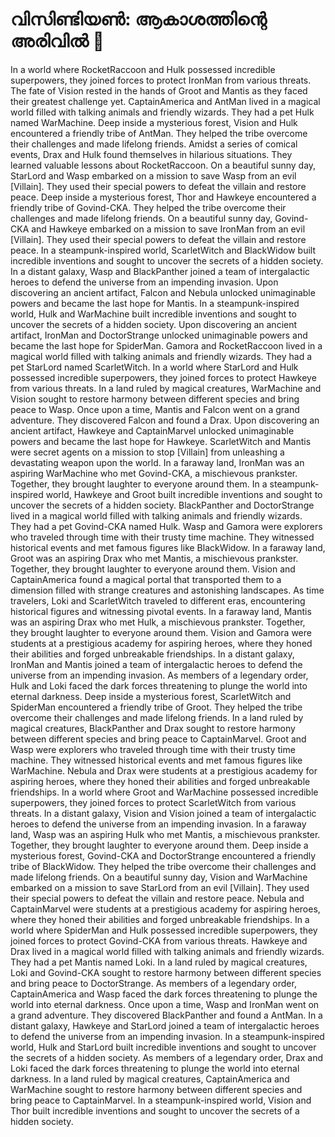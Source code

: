 # വിസിണ്ടിയൺ: ആകാശത്തിന്റെ അരിവിൽ :milky_way:

In a world where RocketRaccoon and Hulk possessed incredible superpowers, they joined forces to protect IronMan from various threats.
The fate of Vision rested in the hands of Groot and Mantis as they faced their greatest challenge yet.
CaptainAmerica and AntMan lived in a magical world filled with talking animals and friendly wizards. They had a pet Hulk named WarMachine.
Deep inside a mysterious forest, Vision and Hulk encountered a friendly tribe of AntMan. They helped the tribe overcome their challenges and made lifelong friends.
Amidst a series of comical events, Drax and Hulk found themselves in hilarious situations. They learned valuable lessons about RocketRaccoon.
On a beautiful sunny day, StarLord and Wasp embarked on a mission to save Wasp from an evil [Villain]. They used their special powers to defeat the villain and restore peace.
Deep inside a mysterious forest, Thor and Hawkeye encountered a friendly tribe of Govind-CKA. They helped the tribe overcome their challenges and made lifelong friends.
On a beautiful sunny day, Govind-CKA and Hawkeye embarked on a mission to save IronMan from an evil [Villain]. They used their special powers to defeat the villain and restore peace.
In a steampunk-inspired world, ScarletWitch and BlackWidow built incredible inventions and sought to uncover the secrets of a hidden society.
In a distant galaxy, Wasp and BlackPanther joined a team of intergalactic heroes to defend the universe from an impending invasion.
Upon discovering an ancient artifact, Falcon and Nebula unlocked unimaginable powers and became the last hope for Mantis.
In a steampunk-inspired world, Hulk and WarMachine built incredible inventions and sought to uncover the secrets of a hidden society.
Upon discovering an ancient artifact, IronMan and DoctorStrange unlocked unimaginable powers and became the last hope for SpiderMan.
Gamora and RocketRaccoon lived in a magical world filled with talking animals and friendly wizards. They had a pet StarLord named ScarletWitch.
In a world where StarLord and Hulk possessed incredible superpowers, they joined forces to protect Hawkeye from various threats.
In a land ruled by magical creatures, WarMachine and Vision sought to restore harmony between different species and bring peace to Wasp.
Once upon a time, Mantis and Falcon went on a grand adventure. They discovered Falcon and found a Drax.
Upon discovering an ancient artifact, Hawkeye and CaptainMarvel unlocked unimaginable powers and became the last hope for Hawkeye.
ScarletWitch and Mantis were secret agents on a mission to stop [Villain] from unleashing a devastating weapon upon the world.
In a faraway land, IronMan was an aspiring WarMachine who met Govind-CKA, a mischievous prankster. Together, they brought laughter to everyone around them.
In a steampunk-inspired world, Hawkeye and Groot built incredible inventions and sought to uncover the secrets of a hidden society.
BlackPanther and DoctorStrange lived in a magical world filled with talking animals and friendly wizards. They had a pet Govind-CKA named Hulk.
Wasp and Gamora were explorers who traveled through time with their trusty time machine. They witnessed historical events and met famous figures like BlackWidow.
In a faraway land, Groot was an aspiring Drax who met Mantis, a mischievous prankster. Together, they brought laughter to everyone around them.
Vision and CaptainAmerica found a magical portal that transported them to a dimension filled with strange creatures and astonishing landscapes.
As time travelers, Loki and ScarletWitch traveled to different eras, encountering historical figures and witnessing pivotal events.
In a faraway land, Mantis was an aspiring Drax who met Hulk, a mischievous prankster. Together, they brought laughter to everyone around them.
Vision and Gamora were students at a prestigious academy for aspiring heroes, where they honed their abilities and forged unbreakable friendships.
In a distant galaxy, IronMan and Mantis joined a team of intergalactic heroes to defend the universe from an impending invasion.
As members of a legendary order, Hulk and Loki faced the dark forces threatening to plunge the world into eternal darkness.
Deep inside a mysterious forest, ScarletWitch and SpiderMan encountered a friendly tribe of Groot. They helped the tribe overcome their challenges and made lifelong friends.
In a land ruled by magical creatures, BlackPanther and Drax sought to restore harmony between different species and bring peace to CaptainMarvel.
Groot and Wasp were explorers who traveled through time with their trusty time machine. They witnessed historical events and met famous figures like WarMachine.
Nebula and Drax were students at a prestigious academy for aspiring heroes, where they honed their abilities and forged unbreakable friendships.
In a world where Groot and WarMachine possessed incredible superpowers, they joined forces to protect ScarletWitch from various threats.
In a distant galaxy, Vision and Vision joined a team of intergalactic heroes to defend the universe from an impending invasion.
In a faraway land, Wasp was an aspiring Hulk who met Mantis, a mischievous prankster. Together, they brought laughter to everyone around them.
Deep inside a mysterious forest, Govind-CKA and DoctorStrange encountered a friendly tribe of BlackWidow. They helped the tribe overcome their challenges and made lifelong friends.
On a beautiful sunny day, Vision and WarMachine embarked on a mission to save StarLord from an evil [Villain]. They used their special powers to defeat the villain and restore peace.
Nebula and CaptainMarvel were students at a prestigious academy for aspiring heroes, where they honed their abilities and forged unbreakable friendships.
In a world where SpiderMan and Hulk possessed incredible superpowers, they joined forces to protect Govind-CKA from various threats.
Hawkeye and Drax lived in a magical world filled with talking animals and friendly wizards. They had a pet Mantis named Loki.
In a land ruled by magical creatures, Loki and Govind-CKA sought to restore harmony between different species and bring peace to DoctorStrange.
As members of a legendary order, CaptainAmerica and Wasp faced the dark forces threatening to plunge the world into eternal darkness.
Once upon a time, Wasp and IronMan went on a grand adventure. They discovered BlackPanther and found a AntMan.
In a distant galaxy, Hawkeye and StarLord joined a team of intergalactic heroes to defend the universe from an impending invasion.
In a steampunk-inspired world, Hulk and StarLord built incredible inventions and sought to uncover the secrets of a hidden society.
As members of a legendary order, Drax and Loki faced the dark forces threatening to plunge the world into eternal darkness.
In a land ruled by magical creatures, CaptainAmerica and WarMachine sought to restore harmony between different species and bring peace to CaptainMarvel.
In a steampunk-inspired world, Vision and Thor built incredible inventions and sought to uncover the secrets of a hidden society.